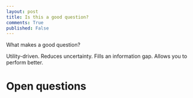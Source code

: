 ```yaml
---
layout: post
title: Is this a good question?
comments: True
published: False
---
```


What makes a good question?


Utility-driven. 
Reduces uncertainty.
Fills an information gap.
Allows you to perform better.


# Open questions
